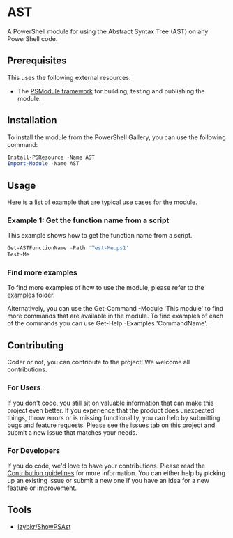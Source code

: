 # AST

A PowerShell module for using the Abstract Syntax Tree (AST) on any PowerShell code.

## Prerequisites

This uses the following external resources:
- The [PSModule framework](https://github.com/PSModule) for building, testing and publishing the module.

## Installation

To install the module from the PowerShell Gallery, you can use the following command:

```powershell
Install-PSResource -Name AST
Import-Module -Name AST
```

## Usage

Here is a list of example that are typical use cases for the module.

### Example 1: Get the function name from a script

This example shows how to get the function name from a script.

```powershell
Get-ASTFunctionName -Path 'Test-Me.ps1'
Test-Me
```

### Find more examples

To find more examples of how to use the module, please refer to the [examples](examples) folder.

Alternatively, you can use the Get-Command -Module 'This module' to find more commands that are available in the module.
To find examples of each of the commands you can use Get-Help -Examples 'CommandName'.

## Contributing

Coder or not, you can contribute to the project! We welcome all contributions.

### For Users

If you don't code, you still sit on valuable information that can make this project even better. If you experience that the
product does unexpected things, throw errors or is missing functionality, you can help by submitting bugs and feature requests.
Please see the issues tab on this project and submit a new issue that matches your needs.

### For Developers

If you do code, we'd love to have your contributions. Please read the [Contribution guidelines](CONTRIBUTING.md) for more information.
You can either help by picking up an existing issue or submit a new one if you have an idea for a new feature or improvement.

## Tools

- [lzybkr/ShowPSAst](https://github.com/lzybkr/ShowPSAst)
